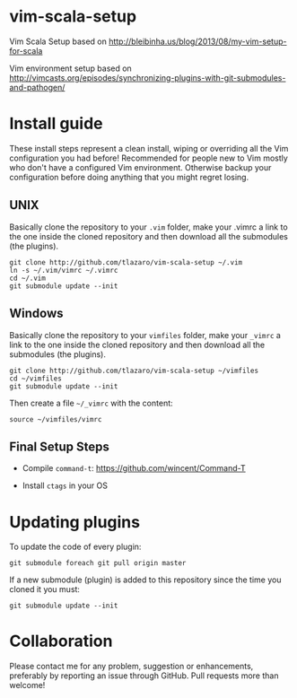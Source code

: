 vim-scala-setup
===============

Vim Scala Setup based on http://bleibinha.us/blog/2013/08/my-vim-setup-for-scala

Vim environment setup based on http://vimcasts.org/episodes/synchronizing-plugins-with-git-submodules-and-pathogen/

Install guide
=============

These install steps represent a clean install, wiping or overriding all the Vim configuration you had before! Recommended for people new to Vim mostly who don't have a configured Vim environment. Otherwise backup your configuration before doing anything that you might regret losing.

UNIX
----

Basically clone the repository to your ``.vim`` folder, make your .vimrc a link to the one inside the cloned repository and then download all the submodules (the plugins).

    git clone http://github.com/tlazaro/vim-scala-setup ~/.vim
    ln -s ~/.vim/vimrc ~/.vimrc
    cd ~/.vim
    git submodule update --init
    
Windows
-------

Basically clone the repository to your ``vimfiles`` folder, make your ``_vimrc`` a link to the one inside the cloned repository and then download all the submodules (the plugins).

    git clone http://github.com/tlazaro/vim-scala-setup ~/vimfiles
    cd ~/vimfiles
    git submodule update --init
    
Then create a file ``~/_vimrc`` with the content:

    source ~/vimfiles/vimrc
    
Final Setup Steps
------------------

  * Compile ``command-t``: https://github.com/wincent/Command-T

  * Install ``ctags`` in your OS 
    
Updating plugins
================

To update the code of every plugin:

    git submodule foreach git pull origin master
    
If a new submodule (plugin) is added to this repository since the time you cloned it you must:

    git submodule update --init
    
Collaboration
=============

Please contact me for any problem, suggestion or enhancements, preferably by reporting an issue through GitHub. Pull requests more than welcome!
